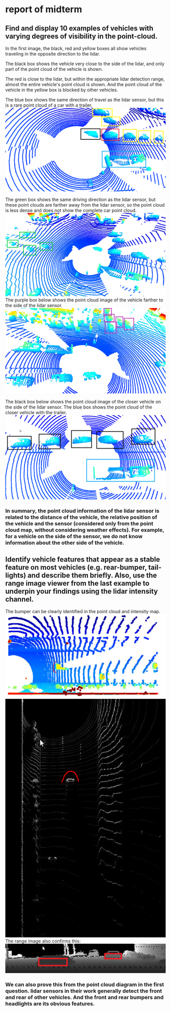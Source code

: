 # report of midterm
## Find and display 10 examples of vehicles with varying degrees of visibility in the point-cloud.
In the first image, the black, red and yellow boxes all show vehicles traveling in the opposite direction to the lidar. 

The black box shows the vehicle very close to the side of the lidar, and only part of the point cloud of the vehicle is shown.

The red is close to the lidar, but within the appropriate lidar detection range, almost the entire vehicle's point cloud is shown. And the point cloud of the vehicle in the yellow box is blocked by other vehicles.

The blue box shows the same direction of travel as the lidar sensor, but this is a rare point cloud of a car with a trailer.
<img src="img/1.PNG"/>

The green box shows the same driving direction as the lidar sensor, but these point clouds are farther away from the lidar sensor, so the point cloud is less dense and does not show the complete car point cloud.
<img src="img/2.PNG"/>
The purple box below shows the point cloud image of the vehicle farther to the side of the lidar sensor.
<img src="img/3.PNG"/>

The black box below shows the point cloud image of the closer vehicle on the side of the lidar sensor. The blue box shows the point cloud of the closer vehicle with the trailer.
<img src="img/4.PNG"/>

### In summary, the point cloud information of the lidar sensor is related to the distance of the vehicle, the relative position of the vehicle and the sensor (considered only from the point cloud map, without considering weather effects). For example, for a vehicle on the side of the sensor, we do not know information about the other side of the vehicle.

## Identify vehicle features that appear as a stable feature on most vehicles (e.g. rear-bumper, tail-lights) and describe them briefly. Also, use the range image viewer from the last example to underpin your findings using the lidar intensity channel.

The bumper can be clearly identified in the point cloud and intensity map.
<img src="img/bumper_pcl.PNG"/>
<img src="img/bumper_int.PNG"/>
The range image also confirms this:
<img src="img/5.PNG"/>
### We can also prove this from the point cloud diagram in the first question. lidar sensors in their work generally detect the front and rear of other vehicles. And the front and rear bumpers and headlights are its obvious features.